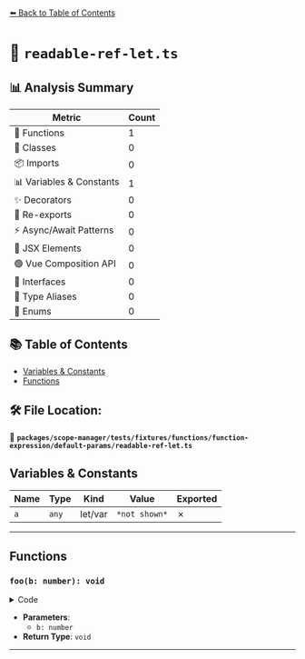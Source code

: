 [⬅️ Back to Table of Contents](../../../../../../../index.md)

# 📄 `readable-ref-let.ts`

## 📊 Analysis Summary

| Metric | Count |
|--------|-------|
| 🔧 Functions | 1 |
| 🧱 Classes | 0 |
| 📦 Imports | 0 |
| 📊 Variables & Constants | 1 |
| ✨ Decorators | 0 |
| 🔄 Re-exports | 0 |
| ⚡ Async/Await Patterns | 0 |
| 💠 JSX Elements | 0 |
| 🟢 Vue Composition API | 0 |
| 📐 Interfaces | 0 |
| 📑 Type Aliases | 0 |
| 🎯 Enums | 0 |

## 📚 Table of Contents

- [Variables & Constants](#variables-constants)
- [Functions](#functions)

## 🛠️ File Location:
📂 **`packages/scope-manager/tests/fixtures/functions/function-expression/default-params/readable-ref-let.ts`**

## Variables & Constants

| Name | Type | Kind | Value | Exported |
|------|------|------|-------|----------|
| `a` | `any` | let/var | `*not shown*` | ✗ |


---

## Functions

### `foo(b: number): void`

<details><summary>Code</summary>

```ts
function (b = a) {}
```
</details>

- **Parameters**:
  - `b: number`
- **Return Type**: `void`

---